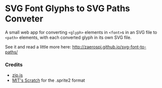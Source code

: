 # SVG Font Glyphs to SVG Paths Conveter
A small web app for converting `<glyph>` elements in `<font>`s in an SVG file to `<path>` elements, with each converted glyph in its own SVG file.

See it and read a little more here: http://zaerospi.github.io/svg-font-to-paths/
### Credits
* [zip.js](http://gildas-lormeau.github.io/zip.js/)
* [MIT's Scratch](https://scratch.mit.edu) for the .sprite2 format
